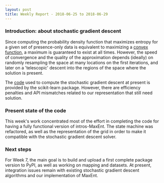 ```yaml
---
layout: post
title: Weekly Report - 2018-06-25 to 2018-06-29
---
```


### Introduction: about stochastic gradient descent

Since computing the probability density function that maximizes entropy for a given
set of presence-only data is equivalent to maximizing a [convex function](https://en.wikipedia.org/wiki/Convex_function), a maximum is guaranteed
to exist at all times. However, the speed of convergence and the quality of the
approximation depends (ideally) on randomly resampling the space at many locations
on the first iterations, and later on a 'telescopic' descent into the regions of the
space where the solution is present.

The [code](http://scikit-learn.org/stable/modules/sgd.html) used to compute the
stochastic gradient descent at present is provided by the scikit-learn package.
However, there are efficiency penalties and API mismatches related to our representation
that still need solution.

### Present state of the code

This week's work concentrated most of the effort in completing the code for having
a fully functional version of intros-MaxEnt. The state machine was refactored, as
well as the representation of the grid in order to make it compatible with the
stochastic gradient descent solver.

### Next steps

For Week 7, the main goal is to build and upload a first complete package version
to PyPI, as well as working on mapping and datasets. At present, integration issues
remain with existing stochastic gradient descent algorithms and our implementation
of MaxEnt.
